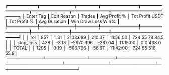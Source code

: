 ┏━━━━━━━━━━━┳━━━━━━━━━━━━━┳━━━━━━━━┳━━━━━━━━━━━━━━┳━━━━━━━━━━━━━━━━━┳━━━━━━━━━━━━━━┳━━━━━━━━━━━━━━┳━━━━━━━━━━━━━━━━━━━━━━━━┓
┃ Enter Tag ┃ Exit Reason ┃ Trades ┃ Avg Profit % ┃ Tot Profit USDT ┃ Tot Profit % ┃ Avg Duration ┃  Win  Draw  Loss  Win% ┃
┡━━━━━━━━━━━╇━━━━━━━━━━━━━╇━━━━━━━━╇━━━━━━━━━━━━━━╇━━━━━━━━━━━━━━━━━╇━━━━━━━━━━━━━━╇━━━━━━━━━━━━━━╇━━━━━━━━━━━━━━━━━━━━━━━━┩
│           │         roi │    857 │         1.31 │        2103.689 │       210.37 │     11:56:00 │  724    55    78  84.5 │
│           │   stop_loss │    438 │        -3.13 │       -2670.396 │      -267.04 │     11:15:00 │    0     0   438     0 │
│     TOTAL │             │   1295 │        -0.19 │        -566.706 │       -56.67 │     11:42:00 │  724    55   516  55.9 │
└───────────┴─────────────┴────────┴──────────────┴─────────────────┴──────────────┴──────────────┴────────────────────────┘
